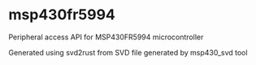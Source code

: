# msp430fr5994

Peripheral access API for MSP430FR5994 microcontroller

Generated using svd2rust from SVD file generated by msp430_svd tool
